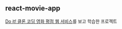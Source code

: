 ## react-movie-app
[Do it! 클론 코딩 영화 평점 웹 서비스](http://www.kyobobook.co.kr/product/detailViewKor.laf?mallGb=KOR&ejkGb=KOR&barcode=9791163031635)를 보고 학습한 프로젝트